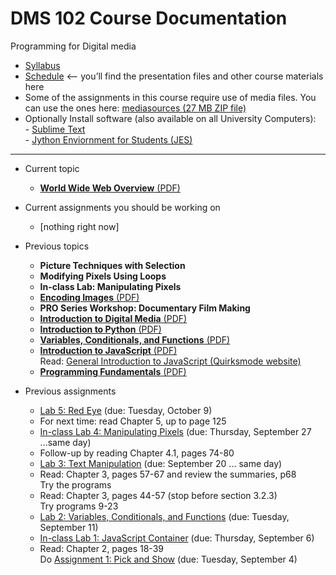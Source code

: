 # DMS 102 Course Documentation

Programming for Digital media

- [Syllabus](syllabus.md)
- [Schedule](schedule.md) <– you’ll find the presentation files and other course materials here
- Some of the assignments in this course require use of media files.  You can use the ones here: [mediasources (27 MB ZIP file)](media/mediasources.zip)
- Optionally Install software (also available on all University Computers):<br>- [Sublime Text](https://www.sublimetext.com)<br>- [Jython Enviornment for Students (JES)](https://github.com/gatech-csl/jes/releases)

<hr>

- Current topic

  - [**World Wide Web Overview** (PDF)](12-world-wide-web-overview/document-object-model.pdf)
- Current assignments you should be working on

  - [nothing right now]
- Previous topics

  - **Picture Techniques with Selection**
  - **Modifying Pixels Using Loops**
  - **In-class Lab: Manipulating Pixels**
  - [**Encoding Images** (PDF)](07-encoding-images/encoding-images.pdf)
  - **PRO Series Workshop: Documentary Film Making**
  - [**Introduction to Digital Media** (PDF)](05-introduction-digital-media/05-introduction-digital-media.pdf)
  - [**Introduction to Python** (PDF)](04-introduction-python/introduction-to-python.pdf)
  - [**Variables, Conditionals, and Functions** (PDF)](03-variables-conditionals-functions/variables-conditionals-functions.pdf)
  - [**Introduction to JavaScript** (PDF)](02-introduction-javascript/introduction-javascript.pdf)<br>Read: [General Introduction to JavaScript (Quirksmode website)](https://www.quirksmode.org/js/intro.html)
  - [**Programming Fundamentals**  (PDF)](01-programming-fundamentals/programming-fundamentals.pdf)
- Previous assignments

  - [Lab 5: Red Eye](lab05-redeye/instructions.md) (due: Tuesday, October 9)
  - For next time: read Chapter 5, up to page 125
  - [In-class Lab 4: Manipulating Pixels](lab04-manipulating-pixels/instructions.md) (due: Thursday, September 27 ...same day)
  - Follow-up by reading Chapter 4.1, pages 74-80
  - [Lab 3: Text Manipulation](lab03-text-manipulation/instructions.md) (due: September 20 ... same day)
  - Read: Chapter 3, pages 57-67 and review the summaries, p68<br>Try the programs
  - Read: Chapter 3, pages 44-57 (stop before section 3.2.3)<br>Try programs 9-23
  - [Lab 2: Variables, Conditionals, and Functions](lab02-variables-conditionals-functions/instructions.md) (due: Tuesday, September 11)
  - [In-class Lab 1: JavaScript Container](lab01-javascript-container/instructions.md) (due: Thursday, September 6)
  - Read: Chapter 2, pages 18-39<br>Do [Assignment 1: Pick and Show](assign01-pick-and-show/instructions.md) (due: Tuesday, September 4)